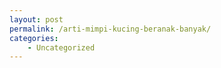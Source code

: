 ```yaml
---
layout: post
permalink: /arti-mimpi-kucing-beranak-banyak/
categories:
    - Uncategorized
---
```


